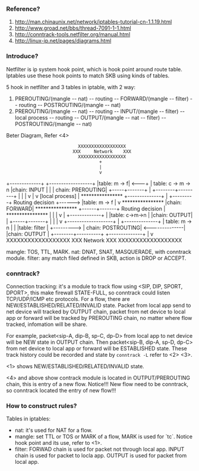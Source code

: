 ### Reference?

1. http://man.chinaunix.net/network/iptables-tutorial-cn-1.1.19.html
2. http://www.groad.net/bbs/thread-7091-1-1.html
3. http://conntrack-tools.netfilter.org/manual.html
4. http://linux-ip.net/pages/diagrams.html


### Introduce?

Netfilter is ip system hook point, which is hook point around route table. Iptables use these hook points to match SKB using kinds of tables.

5 hook in netfilter and 3 tables in iptable, with 2 way: 
1) PREROUTING/(mangle -- nat) -- routing -- FORWARD/(mangle -- filter) -- routing -- POSTROUTING/(mangle -- nat)
2) PREROUTING/(mangle -- nat) -- routing -- INPUT/(mangle -- filter) -- local process -- routing -- OUTPUT/(mangle -- nat -- filter) -- POSTROUTING/(mangle -- nat)

Beter Diagram, Refer <4>

                               XXXXXXXXXXXXXXXXXX
                             XXX     Network    XXX
                               XXXXXXXXXXXXXXXXXX
                                       +
                                       |
                                       v
 +-------------+              +------------------+
 |table: m -> f| <---+        | table: c -> m -> n
 |chain: INPUT |     |        | chain: PREROUTING|
 +-----+-------+     |        +--------+---------+
       |             |                 |
       v             |                 v
 [local process]     |           ****************          +--------------+
       |             +---------+ Routing decision +------> |table: m -> f |
       v                         ****************          |chain: FORWARD|
****************                                           +------+-------+
Routing decision                                                  |
****************                                                  |
       |                                                          |
       v                                                          |
+-------------+                                                   |
|table: c->m->n                                                   |
|chain: OUTPUT|                                                   |
+-----+-------+                                                   |
      |                                                           |
      v                      +-------------------+                |
+--------------+             | table: m -> n     |                |
|table: filter | +---------> | chain: POSTROUTING| <--------------|
|chain: OUTPUT |             +--------+----------+
+--------------+                      |
                                      v
                               XXXXXXXXXXXXXXXXXX
                             XXX    Network     XXX
                               XXXXXXXXXXXXXXXXXX

mangle: TOS, TTL, MARK.
nat: DNAT, SNAT, MASQUERADE, with conntrack module.
filter: any match filed defined in SKB, action is DROP or ACCEPT.


### conntrack?

Connection tracking:  it's a module to track flow using <SIP, DIP, SPORT, DPORT>, this make firewall STATE-FULL, so conntrack could listen TCP/UDP/ICMP etc protocols. For a flow, there are NEW/ESTABLISHED/RELATED/INVALID state. Packet from local app send to net device will tracked by OUTPUT chain, packet from net device to local app or forward will be tracked by PREROUTING chain, no matter where flow tracked, infomation will be share.

For example, packet<sip-A, dip-B, sp-C, dp-D> from local app to net device will be NEW state in OUTPUT chain. Then packet<sip-B, dip-A, sp-D, dp-C> from net device to local app or forward will be ESTABLISHED state. These track history could be recorded and state by `conntrack -L` refer to <2> <3>.

<1> shows NEW/ESTABLISHED/RELATED/INVALID state.

<4> and above show contrack module is located in OUTPUT/PREROUTING chain, this is entry of a new flow. Notice!!! New flow need to be conntrack, so conntrack located the entry of new flow!!!


### How to construct rules?

Tables in iptables:
<ul>
    <li>nat: it's used for NAT for a flow.</li>
    <li>mangle: set TTL or TOS or MARK of a flow, MARK is used for `tc`. Notice hook point and its use, refer to <1>.</li>
    <li>filter: FORWAD chain is used for packet not through local app. INPUT chain is used for packet to locla app. OUTPUT is used for packet from local app.</li>
</ul>


